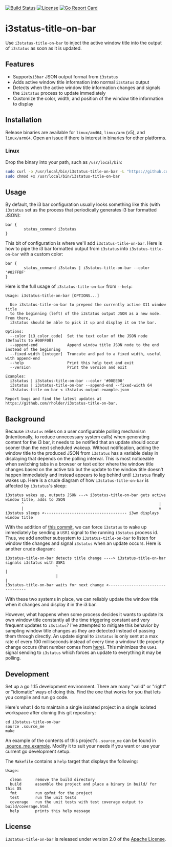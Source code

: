 [![Build Status](https://travis-ci.org/rholder/i3status-title-on-bar.svg?branch=master)](https://travis-ci.org/rholder/i3status-title-on-bar)
[![License](https://img.shields.io/badge/license-apache%202.0-brightgreen.svg)](https://github.com/rholder/i3status-title-on-bar/blob/master/LICENSE)
[![Go Report Card](https://goreportcard.com/badge/github.com/rholder/i3status-title-on-bar)](https://goreportcard.com/report/github.com/rholder/i3status-title-on-bar)
# i3status-title-on-bar

Use `i3status-title-on-bar` to inject the active window title into the output of `i3status` as soon as it is updated. 

## Features
* Supports`i3bar` JSON output format from `i3status`
* Adds active window title information into normal `i3status` output
* Detects when the active window title information changes and signals the `i3status` process to update immediately
* Customize the color, width, and position of the window title information to display

## Installation
Release binaries are available for `linux/amd64`, `linux/arm` (v5), and `linux/arm64`. Open an issue if there is interest in binaries for other platforms.

### Linux
Drop the binary into your path, such as `/usr/local/bin`:
```bash
sudo curl -o /usr/local/bin/i3status-title-on-bar -L "https://github.com/rholder/i3status-title-on-bar/releases/download/v0.6.1/i3status-title-on-bar-linux_amd64" && \
sudo chmod +x /usr/local/bin/i3status-title-on-bar
```

## Usage
By default, the i3 bar configuration usually looks something like this (with `i3status` set as the process that periodically generates i3 bar formatted JSON):
```
bar {
        status_command i3status
}
```

This bit of configuration is where we'll add `i3status-title-on-bar`. Here is how to pipe the i3 bar formatted output from `i3status` into `i3status-title-on-bar` with a custom color:
```
bar {
        status_command i3status | i3status-title-on-bar --color '#02FFBF'
}
```

Here is the full usage of `i3status-title-on-bar` from `--help`:
```
Usage: i3status-title-on-bar [OPTIONS...]

  Use i3status-title-on-bar to prepend the currently active X11 window title
  to the beginning (left) of the i3status output JSON as a new node. From there,
  i3status should be able to pick it up and display it on the bar.

Options:
  --color [i3_color_code]  Set the text color of the JSON node (Defaults to #00FF00)
  --append-end             Append window title JSON node to the end instead of the beginning
  --fixed-width [integer]  Truncate and pad to a fixed width, useful with append-end
  --help                   Print this help text and exit
  --version                Print the version and exit

Examples:
  i3status | i3status-title-on-bar --color '#00EE00'
  i3status | i3status-title-on-bar --append-end --fixed-width 64
  i3status-title-on-bar < i3status-output-example.json

Report bugs and find the latest updates at https://github.com/rholder/i3status-title-on-bar.
```

## Background
Because `i3status` relies on a user configurable polling mechanism (intentionally, to reduce unnecessary system calls) when generating content for the i3 bar, it needs to be notified that an update should occur sooner than the next scheduled wakeup. Without notification, adding the window title to the produced JSON from `i3status` has a variable delay in displaying that depends on the polling interval. This is most noticeable when switching tabs in a browser or text editor where the window title changes based on the active tab but the update to the window title doesn't happen immediately and instead appears to lag behind until `i3status` finally wakes up. Here is a crude diagram of how `i3status-title-on-bar` is affected by `i3status`'s sleep:
```
i3status wakes up, outputs JSON ---> i3status-title-on-bar gets active window title, adds to JSON
       ^                                                           |
       |                                                           v
i3status sleeps <------------------------------------ i3wm displays window title
```

With the addition of [this commit](https://github.com/i3/i3status/commit/0a608d4af67fe59390f2e8931f61b664f48660db), we can force `i3status` to wake up immediately by sending a `USR1` signal to the running `i3status` process id. Thus, we add another subsystem to `i3status-title-on-bar` to listen for window title changes and signal `i3status` when an update occurs. Here is another crude diagram:
```
i3status-title-on-bar detects title change ----> i3status-title-on-bar signals i3status with USR1
                      ^                                                        |
                      |                                                        |
i3status-title-on-bar waits for next change <----------------------------------
```

With these two systems in place, we can reliably update the window title when it changes and display it in the i3 bar.

However, what happens when some process decides it wants to update its own window title constantly all the time triggering constant and very frequent updates to `i3status`? I've attempted to mitigate this behavior by sampling window title changes as they are detected instead of passing them through directly. An update signal to `i3status` is only sent at a max rate of every 100 milliseconds instead of every time a window title property change occurs (that number comes from [here](https://www.nngroup.com/articles/response-times-3-important-limits/)). This minimizes the `USR1` signal sending to `i3status` which forces an update to everything it may be polling.

## Development
Set up a go 1.15 development environment. There are many "valid" or "right" or "idiomatic" ways of doing this. Find the one that works for you that lets you compile and run go code.

Here's what I do to maintain a single isolated project in a single isolated workspace after cloning this git repository:
```
cd i3status-title-on-bar
source .source_me
make
```
An example of the contents of this project's `.source_me` can be found in [.source_me_example](https://github.com/rholder/i3status-title-on-bar/blob/master/.source_me_example). Modify it to suit your needs if you want or use your current go development setup.

The `Makefile` contains a `help` target that displays the following:
```
Usage:

  clean      remove the build directory
  build      assemble the project and place a binary in build/ for this OS
  fmt        run gofmt for the project
  test       run the unit tests
  coverage   run the unit tests with test coverage output to build/coverage.html
  help       prints this help message
```

## License
`i3status-title-on-bar` is released under version 2.0 of the [Apache License](http://www.apache.org/licenses/LICENSE-2.0).
